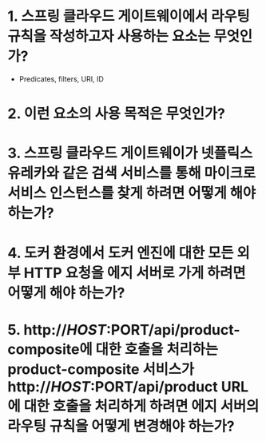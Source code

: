 # 1. 스프링 클라우드 게이트웨이에서 라우팅 규칙을 작성하고자 사용하는 요소는 무엇인가?
- Predicates, filters, URI, ID
# 2. 이런 요소의 사용 목적은 무엇인가?

# 3. 스프링 클라우드 게이트웨이가 넷플릭스 유레카와 같은 검색 서비스를 통해 마이크로서비스 인스턴스를 찾게 하려면 어떻게 해야 하는가?
# 4. 도커 환경에서 도커 엔진에 대한 모든 외부 HTTP 요청을 에지 서버로 가게 하려면 어떻게 해야 하는가?
# 5. http://$HOST:$PORT/api/product-composite에 대한 호출을 처리하는 product-composite 서비스가 http://$HOST:$PORT/api/product URL에 대한 호출을 처리하게 하려면 에지 서버의 라우팅 규칙을 어떻게 변경해야 하는가?